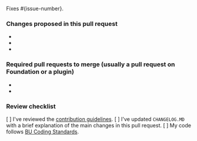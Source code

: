 Fixes #{issue-number}.

### Changes proposed in this pull request

-

-

-

### Required pull requests to merge (usually a pull request on Foundation or a plugin)

-

-

### Review checklist

[ ] I've reviewed the [contribution guidelines](https://github.com/bu-ist/coding-standards/blob/develop/CONTRIBUTING.md).
[ ] I've updated `CHANGELOG.MD` with a brief explanation of the main changes in this pull request.
[ ] My code follows [BU Coding Standards](https://github.com/bu-ist/coding-standards).
